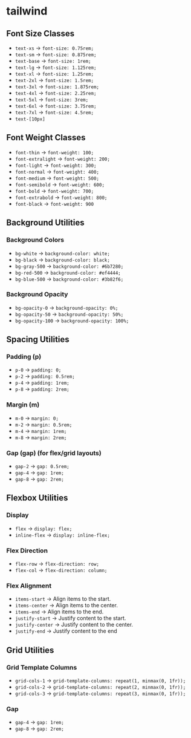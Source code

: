 # tailwind

## Font Size Classes
- `text-xs` → `font-size: 0.75rem;`
- `text-sm` → `font-size: 0.875rem;`
- `text-base` → `font-size: 1rem;`
- `text-lg` → `font-size: 1.125rem;`
- `text-xl` → `font-size: 1.25rem;`
- `text-2xl` → `font-size: 1.5rem;`
- `text-3xl` → `font-size: 1.875rem;`
- `text-4xl` → `font-size: 2.25rem;`
- `text-5xl` → `font-size: 3rem;`
- `text-6xl` → `font-size: 3.75rem;`
- `text-7xl` → `font-size: 4.5rem;`
- `text-[10px]`

## Font Weight Classes
- `font-thin` → `font-weight: 100;`
- `font-extralight` → `font-weight: 200;`
- `font-light` → `font-weight: 300;`
- `font-normal` → `font-weight: 400;`
- `font-medium` → `font-weight: 500;`
- `font-semibold` → `font-weight: 600;`
- `font-bold` → `font-weight: 700;`
- `font-extrabold` → `font-weight: 800;`
- `font-black` → `font-weight: 900`


## Background Utilities
### Background Colors
- `bg-white` → `background-color: white;`
- `bg-black` → `background-color: black;`
- `bg-gray-500` → `background-color: #6b7280;`
- `bg-red-500` → `background-color: #ef4444;`
- `bg-blue-500` → `background-color: #3b82f6;`

### Background Opacity
- `bg-opacity-0` → `background-opacity: 0%;`
- `bg-opacity-50` → `background-opacity: 50%;`
- `bg-opacity-100` → `background-opacity: 100%;`


## Spacing Utilities
### Padding (p)
- `p-0` → `padding: 0;`
- `p-2` → `padding: 0.5rem;`
- `p-4` → `padding: 1rem;`
- `p-8` → `padding: 2rem;`

### Margin (m)
- `m-0` → `margin: 0;`
- `m-2` → `margin: 0.5rem;`
- `m-4` → `margin: 1rem;`
- `m-8` → `margin: 2rem;`

### Gap (gap) (for flex/grid layouts)
- `gap-2` → `gap: 0.5rem;`
- `gap-4` → `gap: 1rem;`
- `gap-8` → `gap: 2rem;`


## Flexbox Utilities
### Display
- `flex` → `display: flex;`
- `inline-flex` → `display: inline-flex;`

### Flex Direction
- `flex-row` → `flex-direction: row;`
- `flex-col` → `flex-direction: column;`

### Flex Alignment
- `items-start` → Align items to the start.
- `items-center` → Align items to the center.
- `items-end` → Align items to the end.
- `justify-start` → Justify content to the start.
- `justify-center` → Justify content to the center.
- `justify-end` → Justify content to the end


## Grid Utilities
### Grid Template Columns
- `grid-cols-1` → `grid-template-columns: repeat(1, minmax(0, 1fr));`
- `grid-cols-2` → `grid-template-columns: repeat(2, minmax(0, 1fr));`
- `grid-cols-3` → `grid-template-columns: repeat(3, minmax(0, 1fr));`

### Gap
- `gap-4` → `gap: 1rem;`
- `gap-8` → `gap: 2rem;`
